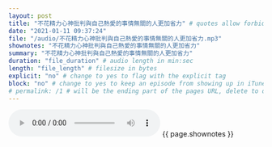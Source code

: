 ```yaml
---
layout: post
title: "不花精力心神批判與自己熱愛的事情無關的人更加省力" # quotes allow forbidden characters like the colon
date: "2021-01-11 09:37:24"
file: "/audio/不花精力心神批判與自己熱愛的事情無關的人更加省力.mp3"
shownotes: "不花精力心神批判與自己熱愛的事情無關的人更加省力"
summary: "不花精力心神批判與自己熱愛的事情無關的人更加省力"
duration: "file_duration" # audio length in min:sec
length: "file_length" # filesize in bytes
explicit: "no" # change to yes to flag with the explicit tag
block: "no" # change to yes to keep an episode from showing up in iTunes
# permalink: /1 # will be the ending part of the pages URL, delete to default to the title
---
```


<audio controls>
<source src="{{site.url}}{{site.baseurl}}{{ page.file }}" type="audio/x-mp3">
Your browser does not support the audio element.
</audio>
{{ page.shownotes }}
